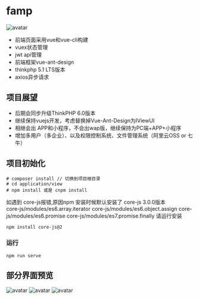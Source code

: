 # famp 
![avatar](http://famdata.oss-cn-shenzhen.aliyuncs.com/preview/logo.png)
* 前端页面采用vue和vue-cli构建
* vuex状态管理
* jwt api管理
* 前端框架vue-ant-design
* thinkphp 5.1 LTS版本
* axios异步请求  

## 项目展望 
* 后期会同步升级ThinkPHP 6.0版本
* 继续保持vuejs开发，考虑替换掉Vue-Ant-Design为IViewUI
* 相继会出 APP和小程序，不会出wap版，继续保持为PC端+APP+小程序
* 增加多用户（多企业）、以及权限控制系统、文件管理系统（阿里云OSS or 七牛）

## 项目初始化
```
# composer install // 切换到项目根目录
# cd application/view
# npm install 或是 cnpm install
```
如遇到 core-js报错,原因npm 安装时候默认安装了 core-js 3.0.0版本  
core-js/modules/es6.array.iterator
core-js/modules/es6.object.assign
core-js/modules/es6.promise
core-js/modules/es7.promise.finally
请运行安装 
```
npm install core-js@2
```
### 运行
```
npm run serve
```
## 部分界面预览  
![avatar](http://famdata.oss-cn-shenzhen.aliyuncs.com/preview/home.jpg)
![avatar](http://famdata.oss-cn-shenzhen.aliyuncs.com/preview/projects.jpg)
![avatar](http://famdata.oss-cn-shenzhen.aliyuncs.com/preview/add_quoted.png)
